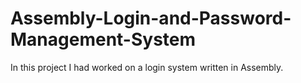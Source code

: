 # Assembly-Login-and-Password-Management-System
In this project I had worked on a login system written in Assembly. 
